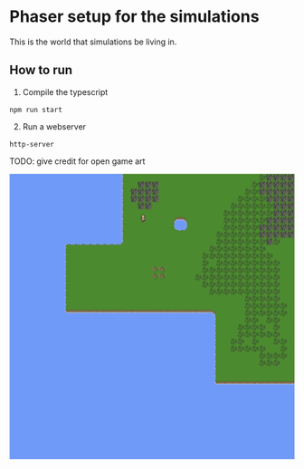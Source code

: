 # Phaser setup for the simulations

This is the world that simulations be living in.

## How to run

1. Compile the typescript

```
npm run start
```

2. Run a webserver

```
http-server
```

TODO: give credit for open game art

![screen](screen.png)
